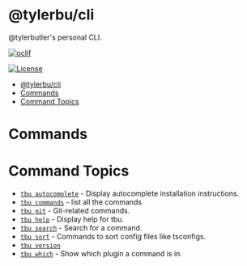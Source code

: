 # @tylerbu/cli

@tylerbutler's personal CLI.

[![oclif](https://badgers.space/badge/oclif/3.9.1?color=71c405&icon=feather-terminal)](https://oclif.io)
<!-- [![npm](https://badgers.space/npm/name/tylerbu/cli)]() -->
[![License](https://badgers.space/github/license/tylerbutler/FluidFramework)](https://github.com/tylerbutler/tylerbu-cli/blob/main/LICENSE)

<!-- toc -->
* [@tylerbu/cli](#tylerbucli)
* [Commands](#commands)
* [Command Topics](#command-topics)
<!-- tocstop -->

# Commands

<!-- commands -->
# Command Topics

* [`tbu autocomplete`](docs/autocomplete.md) - Display autocomplete installation instructions.
* [`tbu commands`](docs/commands.md) - list all the commands
* [`tbu git`](docs/git.md) - Git-related commands.
* [`tbu help`](docs/help.md) - Display help for tbu.
* [`tbu search`](docs/search.md) - Search for a command.
* [`tbu sort`](docs/sort.md) - Commands to sort config files like tsconfigs.
* [`tbu version`](docs/version.md)
* [`tbu which`](docs/which.md) - Show which plugin a command is in.

<!-- commandsstop -->
